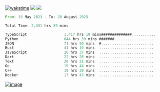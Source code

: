 [![wakatime](https://wakatime.com/badge/user/00eead22-fb14-4dd0-ab8a-3625cafbd50d.svg)](https://wakatime.com/@00eead22-fb14-4dd0-ab8a-3625cafbd50d)
![](https://komarev.com/ghpvc/?username=flatypus)
![](https://pixel.flatypus.me/flatypus?type=tracker)
<!--START_SECTION:waka-->

```rust
From: 19 May 2023 - To: 28 August 2025

Total Time: 2,431 hrs 39 mins

TypeScript                 1,417 hrs 19 mins##############...........   57.95 %
Python                     644 hrs 30 mins #######..................   26.35 %
JSON                       71 hrs 50 mins  #........................   02.94 %
Rust                       41 hrs 19 mins  .........................   01.69 %
JavaScript                 26 hrs 37 mins  .........................   01.09 %
Dart                       22 hrs 26 mins  .........................   00.92 %
Text                       20 hrs 21 mins  .........................   00.83 %
Go                         19 hrs 44 mins  .........................   00.81 %
C++                        19 hrs 30 mins  .........................   00.80 %
Docker                     17 hrs 43 mins  .........................   00.72 %
```

<!--END_SECTION:waka-->
[<img alt="image" src="https://github.com/flatypus/flatypus/assets/68029599/0a302dc1-501c-43a0-ae8d-37ec4817f3bd">](https://flatypus.me)

